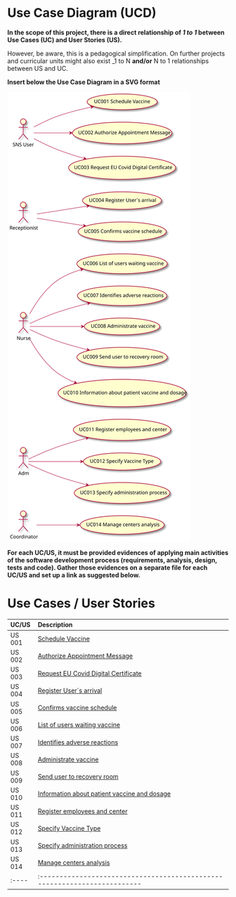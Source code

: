 # Use Case Diagram (UCD)

**In the scope of this project, there is a direct relationship of _1 to 1_ between Use Cases (UC) and User Stories (US).**

However, be aware, this is a pedagogical simplification. On further projects and curricular units might also exist _1 to N **and/or** N to 1 relationships between US and UC.

**Insert below the Use Case Diagram in a SVG format**

![UCD](UCD.svg)


**For each UC/US, it must be provided evidences of applying main activities of the software development process (requirements, analysis, design, tests and code). Gather those evidences on a separate file for each UC/US and set up a link as suggested below.**

# Use Cases / User Stories
| UC/US  | Description                                                               |                   
|:----|:------------------------------------------------------------------------|
| US 001 | [Schedule Vaccine](US001.md)|
| US 002 | [Authorize Appointment Message](US002.md)|
| US 003 | [Request EU Covid Digital Certificate](US003.md)|
| US 004 | [Register User´s arrival](US004.md)|
| US 005 | [Confirms vaccine schedule](US005.md)|
| US 006 | [List of users waiting vaccine](US006.md)|
| US 007 | [Identifies adverse reactions](US007.md)|
| US 008 | [Administrate vaccine](US008.md)|
| US 009 | [Send user to recovery room](US009.md)|
| US 010 | [Information about patient vaccine and dosage](US010.md)|
| US 011 | [Register employees and center](US011.md)|
| US 012 | [Specify Vaccine Type](US012.md)|
| US 013 | [Specify administration process](US013.md)|
| US 014 | [Manage centers analysis](US014.md)|
|:----|:------------------------------------------------------------------------|

